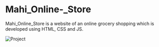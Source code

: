 # Mahi_Online-_Store
Mahi_Online_Store is a website of an online grocery shopping which is developed using HTML, CSS and JS.

![Project](https://user-images.githubusercontent.com/118465465/222220133-50ec65f3-06d1-4d2c-90b0-0423ff1a6f13.jpg)

